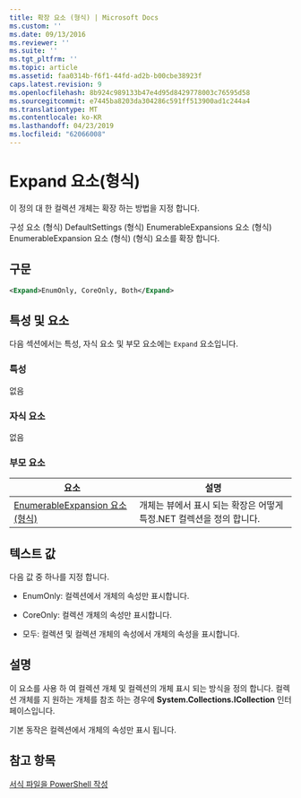 ```yaml
---
title: 확장 요소 (형식) | Microsoft Docs
ms.custom: ''
ms.date: 09/13/2016
ms.reviewer: ''
ms.suite: ''
ms.tgt_pltfrm: ''
ms.topic: article
ms.assetid: faa0314b-f6f1-44fd-ad2b-b00cbe38923f
caps.latest.revision: 9
ms.openlocfilehash: 8b924c989133b47e4d95d8429778003c76595d58
ms.sourcegitcommit: e7445ba8203da304286c591ff513900ad1c244a4
ms.translationtype: MT
ms.contentlocale: ko-KR
ms.lasthandoff: 04/23/2019
ms.locfileid: "62066008"
---
```

# <a name="expand-element-format"></a>Expand 요소(형식)

이 정의 대 한 컬렉션 개체는 확장 하는 방법을 지정 합니다.

구성 요소 (형식) DefaultSettings (형식) EnumerableExpansions 요소 (형식) EnumerableExpansion 요소 (형식) (형식) 요소를 확장 합니다.

## <a name="syntax"></a>구문

```xml
<Expand>EnumOnly, CoreOnly, Both</Expand>
```

## <a name="attributes-and-elements"></a>특성 및 요소

다음 섹션에서는 특성, 자식 요소 및 부모 요소에는 `Expand` 요소입니다.

### <a name="attributes"></a>특성

없음

### <a name="child-elements"></a>자식 요소

없음

### <a name="parent-elements"></a>부모 요소

|요소|설명|
|-------------|-----------------|
|[EnumerableExpansion 요소 (형식)](./enumerableexpansion-element-format.md)|개체는 뷰에서 표시 되는 확장은 어떻게 특정.NET 컬렉션을 정의 합니다.|

## <a name="text-value"></a>텍스트 값

다음 값 중 하나를 지정 합니다.

- EnumOnly: 컬렉션에서 개체의 속성만 표시합니다.

- CoreOnly: 컬렉션 개체의 속성만 표시합니다.

- 모두: 컬렉션 및 컬렉션 개체의 속성에서 개체의 속성을 표시합니다.

## <a name="remarks"></a>설명

이 요소를 사용 하 여 컬렉션 개체 및 컬렉션의 개체 표시 되는 방식을 정의 합니다. 컬렉션 개체를 지 원하는 개체를 참조 하는 경우에 **System.Collections.ICollection** 인터페이스입니다.

기본 동작은 컬렉션에서 개체의 속성만 표시 됩니다.

## <a name="see-also"></a>참고 항목

[서식 파일을 PowerShell 작성](./writing-a-powershell-formatting-file.md)
